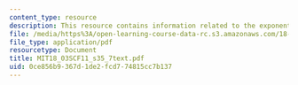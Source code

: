 ```yaml
---
content_type: resource
description: This resource contains information related to the exponential matrix.
file: /media/https%3A/open-learning-course-data-rc.s3.amazonaws.com/18-03sc-differential-equations-fall-2011/0ce856b9367d1de2fcd774815cc7b137_MIT18_03SCF11_s35_7text.pdf
file_type: application/pdf
resourcetype: Document
title: MIT18_03SCF11_s35_7text.pdf
uid: 0ce856b9-367d-1de2-fcd7-74815cc7b137
---
```

